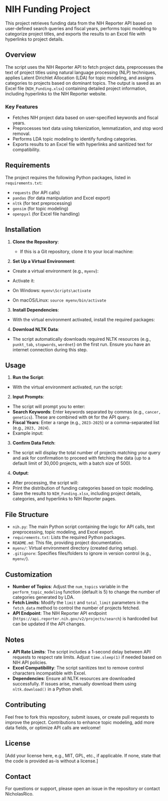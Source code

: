 # NIH Funding Project

This project retrieves funding data from the NIH Reporter API based on user-defined search queries and fiscal years, performs topic modeling to categorize project titles, and exports the results to an Excel file with hyperlinks to project details.

## Overview

The script uses the NIH Reporter API to fetch project data, preprocesses the text of project titles using natural language processing (NLP) techniques, applies Latent Dirichlet Allocation (LDA) for topic modeling, and assigns categories to projects based on dominant topics. The output is saved as an Excel file (`NIH_Funding.xlsx`) containing detailed project information, including hyperlinks to the NIH Reporter website.

### Key Features
- Fetches NIH project data based on user-specified keywords and fiscal years.
- Preprocesses text data using tokenization, lemmatization, and stop word removal.
- Performs LDA topic modeling to identify funding categories.
- Exports results to an Excel file with hyperlinks and sanitized text for compatibility.

## Requirements

The project requires the following Python packages, listed in `requirements.txt`:
- `requests` (for API calls)
- `pandas` (for data manipulation and Excel export)
- `nltk` (for text preprocessing)
- `gensim` (for topic modeling)
- `openpyxl` (for Excel file handling)

## Installation

1. **Clone the Repository**:
   - If this is a Git repository, clone it to your local machine:


   
2. **Set Up a Virtual Environment**:
- Create a virtual environment (e.g., `myenv`):

- Activate it:
- On Windows: `myenv\Scripts\activate`
- On macOS/Linux: `source myenv/bin/activate`

3. **Install Dependencies**:
- With the virtual environment activated, install the required packages:


4. **Download NLTK Data**:
- The script automatically downloads required NLTK resources (e.g., `punkt_tab`, `stopwords`, `wordnet`) on the first run. Ensure you have an internet connection during this step.

## Usage

1. **Run the Script**:
- With the virtual environment activated, run the script:


2. **Input Prompts**:
- The script will prompt you to enter:
- **Search Keywords**: Enter keywords separated by commas (e.g., `cancer, genetics`). These are combined with `OR` for the API query.
- **Fiscal Years**: Enter a range (e.g., `2023-2025`) or a comma-separated list (e.g., `2023, 2024`).
- Example input:


3. **Confirm Data Fetch**:
- The script will display the total number of projects matching your query and ask for confirmation to proceed with fetching the data (up to a default limit of 30,000 projects, with a batch size of 500).

4. **Output**:
- After processing, the script will:
- Print the distribution of funding categories based on topic modeling.
- Save the results to `NIH_Funding.xlsx`, including project details, categories, and hyperlinks to NIH Reporter pages.

## File Structure

- `nih.py`: The main Python script containing the logic for API calls, text preprocessing, topic modeling, and Excel export.
- `requirements.txt`: Lists the required Python packages.
- `README.md`: This file, providing project documentation.
- `myenv/`: Virtual environment directory (created during setup).
- `.gitignore`: Specifies files/folders to ignore in version control (e.g., `myenv/`).

## Customization

- **Number of Topics**: Adjust the `num_topics` variable in the `perform_topic_modeling` function (default is 5) to change the number of categories generated by LDA.
- **Fetch Limits**: Modify the `limit` and `total_limit` parameters in the `fetch_data` method to control the number of projects fetched.
- **API Endpoint**: The NIH Reporter API endpoint (`https://api.reporter.nih.gov/v2/projects/search`) is hardcoded but can be updated if the API changes.

## Notes

- **API Rate Limits**: The script includes a 1-second delay between API requests to respect rate limits. Adjust `time.sleep(1)` if needed based on NIH API policies.
- **Excel Compatibility**: The script sanitizes text to remove control characters incompatible with Excel.
- **Dependencies**: Ensure all NLTK resources are downloaded successfully. If issues arise, manually download them using `nltk.download()` in a Python shell.

## Contributing

Feel free to fork this repository, submit issues, or create pull requests to improve the project. Contributions to enhance topic modeling, add more data fields, or optimize API calls are welcome!

## License

[Add your license here, e.g., MIT, GPL, etc., if applicable. If none, state that the code is provided as-is without a license.]

## Contact

For questions or support, please open an issue in the repository or contact NicholasRico.